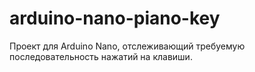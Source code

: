 # arduino-nano-piano-key
Проект для Arduino Nano, отслеживающий требуемую последовательность нажатий на клавиши.
